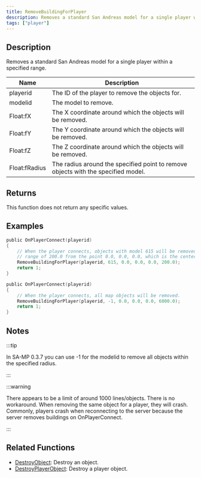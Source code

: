 ```yaml
---
title: RemoveBuildingForPlayer
description: Removes a standard San Andreas model for a single player within a specified range.
tags: ["player"]
---
```


<VersionWarn version='SA-MP 0.3d' />

## Description

Removes a standard San Andreas model for a single player within a specified range.

| Name          | Description                                                                       |
| ------------- | --------------------------------------------------------------------------------- |
| playerid      | The ID of the player to remove the objects for.                                   |
| modelid       | The model to remove.                                                              |
| Float:fX      | The X coordinate around which the objects will be removed.                        |
| Float:fY      | The Y coordinate around which the objects will be removed.                        |
| Float:fZ      | The Z coordinate around which the objects will be removed.                        |
| Float:fRadius | The radius around the specified point to remove objects with the specified model. |

## Returns

This function does not return any specific values.

## Examples

```c
public OnPlayerConnect(playerid)
{
    // When the player connects, objects with model 615 will be removed within a
    // range of 200.0 from the point 0.0, 0.0, 0.0, which is the center of San Andreas.
    RemoveBuildingForPlayer(playerid, 615, 0.0, 0.0, 0.0, 200.0);
    return 1;
}

public OnPlayerConnect(playerid)
{
    // When the player connects, all map objects will be removed.
    RemoveBuildingForPlayer(playerid, -1, 0.0, 0.0, 0.0, 6000.0);
    return 1;
}
```

## Notes

:::tip

In SA-MP 0.3.7 you can use -1 for the modelid to remove all objects within the specified radius.

:::

:::warning

There appears to be a limit of around 1000 lines/objects. There is no workaround. When removing the same object for a player, they will crash. Commonly, players crash when reconnecting to the server because the server removes buildings on OnPlayerConnect.

:::

## Related Functions

- [DestroyObject](DestroyObject.md): Destroy an object.
- [DestroyPlayerObject](DestroyPlayerObject.md): Destroy a player object.
